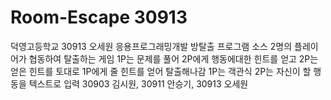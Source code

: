 # Room-Escape 30913
덕영고등학교 30913 오세원 응용프로그래밍개발 방탈출 프로그램 소스
2명의 플레이어가 협동하여 탈출하는 게임
1P는 문제를 풀어 2P에게 행동에대한 힌트를 얻고
2P는 얻은 힌트를 토대로 1P에게 줄 힌트를 얻어 탈출해나감
1P는 객관식 2P는 자신이 할 행동을 텍스트로 입력
30903 김시원, 30911 안승기, 30913  오세원
